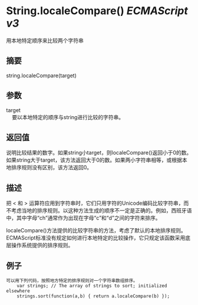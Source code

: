 # String.localeCompare() _ECMAScript v3_

用本地特定顺序来比较两个字符串

## 摘要

string.localeCompare(target)

## 参数

target  
    要以本地特定的顺序与string进行比较的字符串。

## 返回值

说明比较结果的数字。如果string小target，则localeCompare()返回小于0的数。如果string大于target，该方法返回大于0的数。如果两小字符串相等，或根据本地排序规则没有区别，该方法返回0。

## 描述

把 < 和 > 运算符应用到字符串时，它们只用字符的Unicode编码比较字符串，而不考虑当地的排序规则。以这种方法生成的顺序不一定是正确的。例如，西班牙语中，其中字母“ch”通常作为出现在字母“c”和“d”之间的字符来排序。  
  
  
localeCompare()方法提供的比较字符串的方法，考虑了默认的本地排序规则。ECMAScript标准没有规定如何进行本地特定的比较操作，它只规定该函数采用底层操作系统提供的排序规则。

## 例子

    可以用下列代码，按照地方特定的排序规则对一个字符串数组排序。
        var strings; // The array of strings to sort; initialized elsewhere
        strings.sort(function(a,b) { return a.localeCompare(b) });


